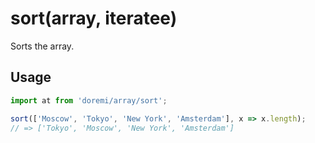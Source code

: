 # sort(array, iteratee)

Sorts the array.

## Usage

```js
import at from 'doremi/array/sort';

sort(['Moscow', 'Tokyo', 'New York', 'Amsterdam'], x => x.length);
// => ['Tokyo', 'Moscow', 'New York', 'Amsterdam']
```

